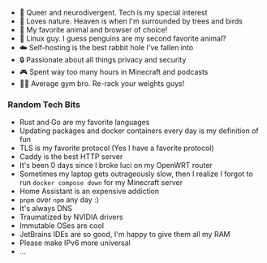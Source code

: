 - 🌈 Queer and neurodivergent. Tech is my special interest
- 🌲 Loves nature. Heaven is when I'm surrounded by trees and birds
- 🦊 My favorite animal and browser of choice!
- 🐧 Linux guy. I guess penguins are my second favorite animal?
- ☁️ Self-hosting is the best rabbit hole I've fallen into
- 🔒 Passionate about all things privacy and security
- 🎮 Spent way too many hours in Minecraft and podcasts
- 🏋🏻 Average gym bro. Re-rack your weights guys!

### Random Tech Bits
- Rust and Go are my favorite languages
- Updating packages and docker containers every day is my definition of fun
- TLS is my favorite protocol (Yes I have a favorite protocol)
- Caddy is the best HTTP server
- It's been 0 days since I broke luci on my OpenWRT router
- Sometimes my laptop gets outrageously slow, then I realize I forgot to run `docker compose down` for my Minecraft server
- Home Assistant is an expensive addiction
- `pnpm` over `npm` any day :)
- It's always DNS
- Traumatized by NVIDIA drivers
- Immutable OSes are cool
- JetBrains IDEs are so good, I'm happy to give them all my RAM
- Please make IPv6 more universal
- ...
